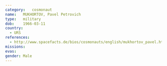 ```yaml
---
category:	cosmonaut
name:	MUKHORTOV, Pavel Petrovich 
type:	military
dob:	1966-03-11
country:
  - URS
references:
  - http://www.spacefacts.de/bios/cosmonauts/english/mukhortov_pavel.htm
missions:
evas:
gender:	Male
---
```

